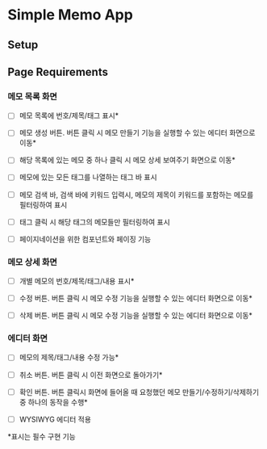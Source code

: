 # Simple Memo App

## Setup

## Page Requirements

### 메모 목록 화면

- [ ] 메모 목록에 번호/제목/태그 표시*

- [ ] 메모 생성 버튼. 버튼 클릭 시 메모 만들기 기능을 실행할 수 있는 에디터 화면으로 이동*

- [ ] 해당 목록에 있는 메모 중 하나 클릭 시 메모 상세 보여주기 화면으로 이동*

- [ ] 메모에 있는 모든 태그를 나열하는 태그 바 표시

- [ ] 메모 검색 바, 검색 바에 키워드 입력시, 메모의 제목이 키워드를 포함하는 메모를 필터링하여 표시

- [ ] 태그 클릭 시 해당 태그의 메모들만 필터링하여 표시

- [ ] 페이지네이션을 위한 컴포넌트와 페이징 기능

### 메모 상세 화면

- [ ] 개별 메모의 번호/제목/태그/내용 표시*

- [ ] 수정 버튼. 버튼 클릭 시 메모 수정 기능을 실행할 수 있는 에디터 화면으로 이동*

- [ ] 삭제 버튼. 버튼 클릭 시 메모 수정 기능을 실행할 수 있는 에디터 화면으로 이동*

### 에디터 화면

- [ ] 메모의 제목/태그/내용 수정 가능*

- [ ] 취소 버튼. 버튼 클릭 시 이전 화면으로 돌아가기*

- [ ] 확인 버튼. 버튼 클릭시 화면에 들어올 때 요청했던 메모 만들기/수정하기/삭제하기 중 하나의 동작을 수행*

- [ ] WYSIWYG 에디터 적용

*표시는 필수 구현 기능
